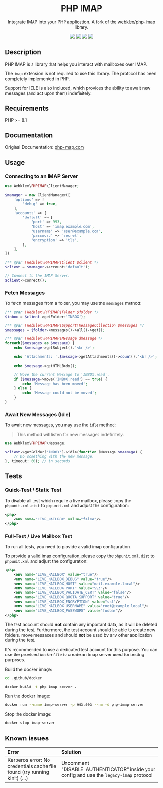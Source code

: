 <h1 align="center">PHP IMAP</h1>
    
<p align="center">Integrate IMAP into your PHP application. A fork of the <a href="https://github.com/Webklex/php-imap" target="_blank">webklex/php-imap</a> library.</p>

<p align="center">
<a href="https://github.com/stevebauman/php-imap/actions"><img src="https://img.shields.io/github/actions/workflow/status/stevebauman/php-imap/run-tests.yml?branch=master&style=flat-square"></a>
<a href="https://packagist.org/packages/stevebauman/php-imap"><img src="https://img.shields.io/packagist/dt/stevebauman/php-imap.svg?style=flat-square"></a>
<a href="https://packagist.org/packages/stevebauman/php-imap"><img src="https://img.shields.io/packagist/v/stevebauman/php-imap.svg?style=flat-square"></a>
<a href="https://packagist.org/packages/stevebauman/php-imap"><img src="https://img.shields.io/packagist/l/stevebauman/php-imap.svg?style=flat-square"></a>
</p>

## Description

PHP IMAP is a library that helps you interact with mailboxes over IMAP.

The `imap` extension is not required to use this library. The protocol has been completely implemented in PHP.

Support for IDLE is also included, which provides the ability to await new messages (and act upon them) indefinitely.

## Requirements

PHP >= 8.1

## Documentation

Original Documentation: [php-imap.com](https://www.php-imap.com/)

## Usage

### Connecting to an IMAP Server

```php
use Webklex\PHPIMAP\ClientManager;

$manager = new ClientManager([
    'options' => [
        'debug' => true,
    ],
    'accounts' => [
        'default' => [
            'port' => 993,
            'host' => 'imap.example.com',
            'username' => 'user@example.com',
            'password' => 'secret',
            'encryption' => 'tls',
        ],
    ],
])

/** @var \Webklex\PHPIMAP\Client $client */
$client = $manager->account('default');

// Connect to the IMAP Server.
$client->connect();
```

### Fetch Messages

To fetch messages from a folder, you may use the `messages` method:

```php
/** @var \Webklex\PHPIMAP\Folder $folder */
$inbox = $client->getFolder('INBOX');

/** @var \Webklex\PHPIMAP\Support\MessageCollection $messages */
$messages = $folder->messages()->all()->get();

/** @var \Webklex\PHPIMAP\Message $message */
foreach($messages as $message) {
    echo $message->getSubject().'<br />';
    
    echo 'Attachments: '.$message->getAttachments()->count().'<br />';
    
    echo $message->getHTMLBody();
    
    // Move the current Message to 'INBOX.read'.
    if ($message->move('INBOX.read') == true) {
        echo 'Message has been moved';
    } else {
        echo 'Message could not be moved';
    }
}
```

### Await New Messages (Idle)

To await new messages, you may use the `idle` method:

> This method will listen for new messages indefinitely.

```php
use Webklex\PHPIMAP\Message;

$client->getFolder('INBOX')->idle(function (Message $message) {
    // Do something with the new message.
}, timeout: 60); // in seconds
```

## Tests

### Quick-Test / Static Test

To disable all test which require a live mailbox, please copy the `phpunit.xml.dist` to `phpunit.xml` and adjust the configuration:
```xml
<php>
    <env name="LIVE_MAILBOX" value="false"/>
</php>
```

### Full-Test / Live Mailbox Test

To run all tests, you need to provide a valid imap configuration.

To provide a valid imap configuration, please copy the `phpunit.xml.dist` to `phpunit.xml` and adjust the configuration:
```xml
<php>
    <env name="LIVE_MAILBOX" value="true"/>
    <env name="LIVE_MAILBOX_DEBUG" value="true"/>
    <env name="LIVE_MAILBOX_HOST" value="mail.example.local"/>
    <env name="LIVE_MAILBOX_PORT" value="993"/>
    <env name="LIVE_MAILBOX_VALIDATE_CERT" value="false"/>
    <env name="LIVE_MAILBOX_QUOTA_SUPPORT" value="true"/>
    <env name="LIVE_MAILBOX_ENCRYPTION" value="ssl"/>
    <env name="LIVE_MAILBOX_USERNAME" value="root@example.local"/>
    <env name="LIVE_MAILBOX_PASSWORD" value="foobar"/>
</php>
```

The test account should **not** contain any important data, as it will be deleted during the test.
Furthermore, the test account should be able to create new folders, move messages and should **not** be used by any other
application during the test.

It's recommended to use a dedicated test account for this purpose. You can use the provided `Dockerfile` to create an imap server used for testing purposes.

Build the docker image:
```bash
cd .github/docker

docker build -t php-imap-server .
```
Run the docker image:
```bash
docker run --name imap-server -p 993:993 --rm -d php-imap-server
```
Stop the docker image:
```bash
docker stop imap-server
```

## Known issues

| Error                                                                      | Solution                                                                                |
|:---------------------------------------------------------------------------|:----------------------------------------------------------------------------------------|
| Kerberos error: No credentials cache file found (try running kinit) (...)  | Uncomment "DISABLE_AUTHENTICATOR" inside your config and use the `legacy-imap` protocol |
